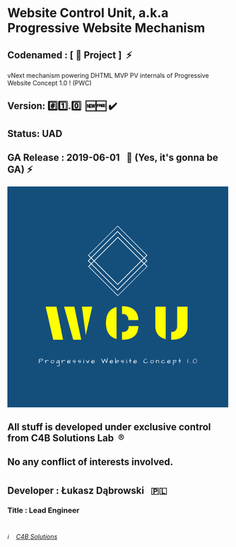 # Website Control Unit, a.k.a Progressive Website Mechanism

## Codenamed : [ :hamburger: Project ] &nbsp;:zap:
vNext mechanism powering DHTML MVP PV internals of Progressive Website Concept 1.0 ! (PWC)

## Version:&nbsp;:hash::one:.:zero:&nbsp;&nbsp;:new::free:&nbsp;:heavy_check_mark:
## Status:&nbsp;UAD
## GA Release : 2019-06-01 &nbsp;&nbsp;:pushpin: (Yes, it's gonna be GA)&nbsp;:zap:

![Website Control Unit](/Website_Control_Unit_logo.png)

## All stuff is developed under exclusive control from C4B Solutions Lab &nbsp;:registered:
## No any conflict of interests involved. 
#
## Developer : Łukasz Dąbrowski &nbsp;&nbsp;:poland:
### Title     : Lead Engineer
#
###### :information_source: &nbsp;&nbsp; [C4B Solutions](https://c4b.solutions)
